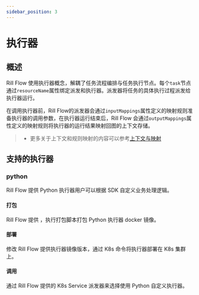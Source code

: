 ```yaml
---
sidebar_position: 3
---
```



# 执行器
## 概述 

Rill Flow 使用执行器概念，解耦了任务流程编排与任务执行节点。每个`task`节点通过`resourceName`属性绑定派发和执行器。派发器将任务的具体执行过程派发给执行器运行。

在调用执行器前，Rill Flow的派发器会通过`inputMappings`属性定义的映射规则准备执行器的调用参数，在执行器运行结束后，Rill Flow 会通过`outputMappings`属性定义的映射规则将执行器的运行结果映射回图的上下文存储。

> * 更多关于上下文和规则映射的内容可以参考[上下文与映射](context-and-mapping)

## 支持的执行器

### python

Rill Flow 提供 Python 执行器用户可以根据 SDK 自定义业务处理逻辑。

#### 打包

Rill Flow 提供 ，执行打包脚本打包 Python 执行器 docker 镜像。

#### 部署

修改 Rill Flow 提供执行器镜像版本，通过 K8s 命令将执行器部署在 K8s 集群上。

#### 调用

通过 Rill Flow 提供的 K8s Service 派发器来选择使用 Python 自定义执行器。